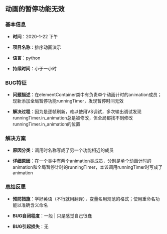 ## 动画的暂停功能无效

### 基本信息

- **时间**：2020-1-22 下午

- **项目名称**：排序动画演示

- **语言**：python

- **持续时间**：小于一小时

### BUG特征

- **问题描述**：在elementContainer类中有负责单个动画计时的animation成员；现新添加全局暂停功能runningTimer，发现暂停时间无效

- **解决过程**：因为是逐帧刷新，难以使用VS调试，多次输出调试发现runningTimer.in_animation总是被修改，但全局都找不到修改runningTimer.in_animation的位置

### 解决方案

- **原因分类**：调用时名称写成了另一个功能相近的成员

- **详细原因**：在一个类中有两个animation类成员，分别是单个动画计时的animation和全局暂停计时的runningTimer，本该调用runningTimer时写成了animation

### 总结反思

- **预防措施**：学好英语（不行就用翻译），变量名用规范的格式；使用重命名功能以准确含义命名

- **BUG自闭程度**：一般 | 只是感觉自己很蠢

- **BUG引起损失**：无